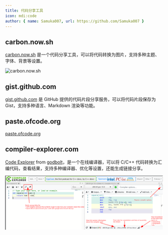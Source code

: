 ```yaml
---
title: 代码分享工具
icon: mdi:code
author: { name: Samuka007, url: https://github.com/Samuka007 }
---
```


## carbon.now.sh

[carbon.now.sh](https://carbon.now.sh) 是一个代码分享工具，可以将代码转换为图片，支持多种主题、字体、背景等设置。

![carbon.now.sh](https://user-images.githubusercontent.com/8397708/63456416-b27d1a80-c403-11e9-9572-105b089be885.png)

## gist.github.com

[gist.github.com](https://gist.github.com) 是 GitHub 提供的代码片段分享服务，可以将代码片段保存为 Gist，支持多种语言、Markdown 渲染等功能。

## paste.ofcode.org

[paste.ofcode.org](https://paste.ofcode.org)

## compiler-explorer.com

[Code Explorer](https://compiler-explorer.com) from [godbolt](https://godbolt.org)，是一个在线编译器，可以将 C/C++ 代码转换为汇编代码，查看结果，支持多种编译器、优化等设置，还能生成链接分享。

![compiler-explorer.com](https://github.com/compiler-explorer/compiler-explorer/raw/main/docs/images/brief_overview.png)

